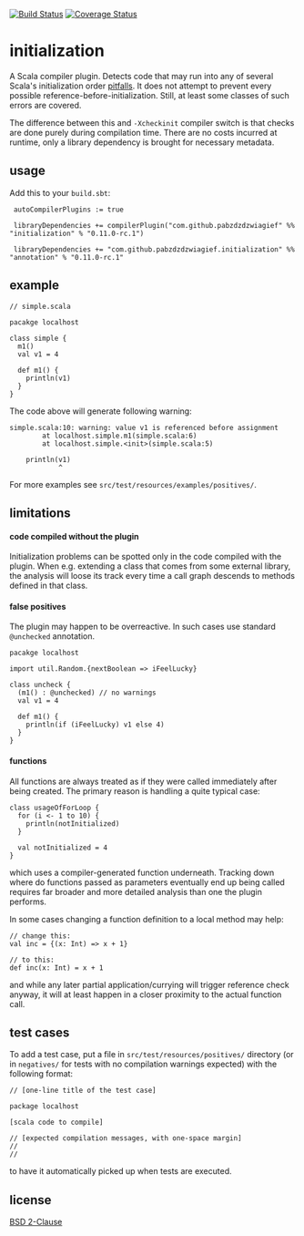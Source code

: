 [![Build Status](https://travis-ci.org/pabzdzdzwiagief/initialization.svg?branch=master)](https://travis-ci.org/pabzdzdzwiagief/initialization)
[![Coverage Status](https://coveralls.io/repos/pabzdzdzwiagief/initialization/badge.svg?branch=master)](https://coveralls.io/r/pabzdzdzwiagief/initialization?branch=master)

initialization
==============

A Scala compiler plugin. Detects code that may run into any of several Scala's
initialization order
[pitfalls](http://docs.scala-lang.org/tutorials/FAQ/initialization-order.html).
It does not attempt to prevent every possible reference-before-initialization.
Still, at least some classes of such errors are covered.

The difference between this and `-Xcheckinit` compiler switch is that checks
are done purely during compilation time. There are no costs incurred
at runtime, only a library dependency is brought for necessary metadata.

usage
-----

Add this to your `build.sbt`:

     autoCompilerPlugins := true

     libraryDependencies += compilerPlugin("com.github.pabzdzdzwiagief" %% "initialization" % "0.11.0-rc.1")

     libraryDependencies += "com.github.pabzdzdzwiagief.initialization" %% "annotation" % "0.11.0-rc.1"

example
-------

    // simple.scala

    pacakge localhost

    class simple {
      m1()
      val v1 = 4

      def m1() {
        println(v1)
      }
    }

The code above will generate following warning:

    simple.scala:10: warning: value v1 is referenced before assignment
            at localhost.simple.m1(simple.scala:6)
            at localhost.simple.<init>(simple.scala:5)

        println(v1)
                ^

For more examples see `src/test/resources/examples/positives/`.

limitations
-----------

#### code compiled without the plugin

Initialization problems can be spotted only in the code compiled with
the plugin. When e.g. extending a class that comes from some external
library, the analysis will loose its track every time a call graph descends
to methods defined in that class.

#### false positives

The plugin may happen to be overreactive. In such cases use standard
`@unchecked` annotation.

    pacakge localhost

    import util.Random.{nextBoolean => iFeelLucky}

    class uncheck {
      (m1() : @unchecked) // no warnings
      val v1 = 4

      def m1() {
        println(if (iFeelLucky) v1 else 4)
      }
    }

#### functions

All functions are always treated as if they were called immediately after
being created. The primary reason is handling a quite typical case:

    class usageOfForLoop {
      for (i <- 1 to 10) {
        println(notInitialized)
      }

      val notInitialized = 4
    }

which uses a compiler-generated function underneath. Tracking down where do
functions passed as parameters eventually end up being called requires
far broader and more detailed analysis than one the plugin performs.

In some cases changing a function definition to a local method may help:

    // change this:
    val inc = {(x: Int) => x + 1}

    // to this:
    def inc(x: Int) = x + 1

and while any later partial application/currying will trigger reference check
anyway, it will at least happen in a closer proximity to the actual function
call.

test cases
----------

To add a test case, put a file in `src/test/resources/positives/` directory
(or in `negatives/` for tests with no compilation warnings expected) with
the following format:

    // [one-line title of the test case]

    package localhost

    [scala code to compile]

    // [expected compilation messages, with one-space margin]
    //
    //

to have it automatically picked up when tests are executed.

license
-------

[BSD 2-Clause](http://opensource.org/licenses/BSD-2-Clause)

